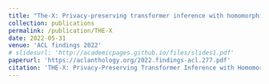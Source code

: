 ```yaml
---
title: "The-X: Privacy-preserving transformer inference with homomorphic encryption"
collection: publications
permalink: /publication/THE-X
date: 2022-05-31
venue: 'ACL findings 2022'
# slidesurl: 'http://academicpages.github.io/files/slides1.pdf'
paperurl: 'https://aclanthology.org/2022.findings-acl.277.pdf'
citation: 'THE-X: Privacy-Preserving Transformer Inference with Homomorphic Encryption (Chen et al., Findings 2022)'
---
```


